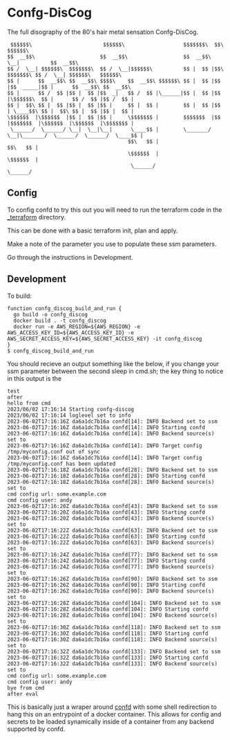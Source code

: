 # Confg-DisCog

The full disography of the 80's hair metal sensation Confg-DisCog.

```
 $$$$$$\                       $$$$$$\                   $$$$$$$\  $$\            $$$$$$\                      
$$  __$$\                     $$  __$$\                  $$  __$$\ \__|          $$  __$$\                     
$$ /  \__| $$$$$$\  $$$$$$$\  $$ /  \__|$$$$$$\          $$ |  $$ |$$\  $$$$$$$\ $$ /  \__| $$$$$$\   $$$$$$\  
$$ |      $$  __$$\ $$  __$$\ $$$$\    $$  __$$\ $$$$$$\ $$ |  $$ |$$ |$$  _____|$$ |      $$  __$$\ $$  __$$\ 
$$ |      $$ /  $$ |$$ |  $$ |$$  _|   $$ /  $$ |\______|$$ |  $$ |$$ |\$$$$$$\  $$ |      $$ /  $$ |$$ /  $$ |
$$ |  $$\ $$ |  $$ |$$ |  $$ |$$ |     $$ |  $$ |        $$ |  $$ |$$ | \____$$\ $$ |  $$\ $$ |  $$ |$$ |  $$ |
\$$$$$$  |\$$$$$$  |$$ |  $$ |$$ |     \$$$$$$$ |        $$$$$$$  |$$ |$$$$$$$  |\$$$$$$  |\$$$$$$  |\$$$$$$$ |
 \______/  \______/ \__|  \__|\__|      \____$$ |        \_______/ \__|\_______/  \______/  \______/  \____$$ |
                                       $$\   $$ |                                                    $$\   $$ |
                                       \$$$$$$  |                                                    \$$$$$$  |
                                        \______/                                                      \______/
```
## Config

To config confd to try this out you will need to run the terraform code in the [_terraform](_terraform) directory.

This can be done with a basic terraform init, plan and apply.

Make a note of the parameter you use to populate these ssm parameters.

Go through the instructions in Development.

## Development

To build:

```
function confg_discog_build_and_run {
  go build -o confg_discog
  docker build . -t confg_discog
  docker run -e AWS_REGION=${AWS_REGION} -e AWS_ACCESS_KEY_ID=${AWS_ACCESS_KEY_ID} -e AWS_SECRET_ACCESS_KEY=${AWS_SECRET_ACCESS_KEY} -it confg_discog 
}
$ confg_discog_build_and_run 
```

You should recieve an output something like the below, if you change your ssm parameter between the second sleep in cmd.sh; the key thing to notice in this output is the 

```
test
after
hello from cmd
2023/06/02 17:16:14 Starting confg-discog
2023/06/02 17:16:14 loglevel set to info
2023-06-02T17:16:16Z da6a1dc7b16a confd[14]: INFO Backend set to ssm
2023-06-02T17:16:16Z da6a1dc7b16a confd[14]: INFO Starting confd
2023-06-02T17:16:16Z da6a1dc7b16a confd[14]: INFO Backend source(s) set to 
2023-06-02T17:16:16Z da6a1dc7b16a confd[14]: INFO Target config /tmp/myconfig.conf out of sync
2023-06-02T17:16:16Z da6a1dc7b16a confd[14]: INFO Target config /tmp/myconfig.conf has been updated
2023-06-02T17:16:18Z da6a1dc7b16a confd[28]: INFO Backend set to ssm
2023-06-02T17:16:18Z da6a1dc7b16a confd[28]: INFO Starting confd
2023-06-02T17:16:18Z da6a1dc7b16a confd[28]: INFO Backend source(s) set to 
cmd config url: some.example.com
cmd config user: andy
2023-06-02T17:16:20Z da6a1dc7b16a confd[43]: INFO Backend set to ssm
2023-06-02T17:16:20Z da6a1dc7b16a confd[43]: INFO Starting confd
2023-06-02T17:16:20Z da6a1dc7b16a confd[43]: INFO Backend source(s) set to 
2023-06-02T17:16:22Z da6a1dc7b16a confd[63]: INFO Backend set to ssm
2023-06-02T17:16:22Z da6a1dc7b16a confd[63]: INFO Starting confd
2023-06-02T17:16:22Z da6a1dc7b16a confd[63]: INFO Backend source(s) set to 
2023-06-02T17:16:24Z da6a1dc7b16a confd[77]: INFO Backend set to ssm
2023-06-02T17:16:24Z da6a1dc7b16a confd[77]: INFO Starting confd
2023-06-02T17:16:24Z da6a1dc7b16a confd[77]: INFO Backend source(s) set to 
2023-06-02T17:16:26Z da6a1dc7b16a confd[90]: INFO Backend set to ssm
2023-06-02T17:16:26Z da6a1dc7b16a confd[90]: INFO Starting confd
2023-06-02T17:16:26Z da6a1dc7b16a confd[90]: INFO Backend source(s) set to 
2023-06-02T17:16:28Z da6a1dc7b16a confd[104]: INFO Backend set to ssm
2023-06-02T17:16:28Z da6a1dc7b16a confd[104]: INFO Starting confd
2023-06-02T17:16:28Z da6a1dc7b16a confd[104]: INFO Backend source(s) set to 
2023-06-02T17:16:30Z da6a1dc7b16a confd[118]: INFO Backend set to ssm
2023-06-02T17:16:30Z da6a1dc7b16a confd[118]: INFO Starting confd
2023-06-02T17:16:30Z da6a1dc7b16a confd[118]: INFO Backend source(s) set to 
2023-06-02T17:16:32Z da6a1dc7b16a confd[133]: INFO Backend set to ssm
2023-06-02T17:16:32Z da6a1dc7b16a confd[133]: INFO Starting confd
2023-06-02T17:16:32Z da6a1dc7b16a confd[133]: INFO Backend source(s) set to 
cmd config url: some.example.com
cmd config user: andy
bye from cmd
after eval
```

This is basically just a wraper around [confd](https://github.com/kelseyhightower/confd) with some shell redirection to hang this on an entrypoint of a docker container. This allows for config and secrets to be loaded synamically inside of a container from any backend supported by confd.

